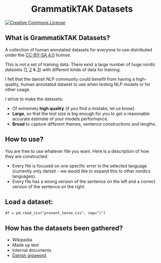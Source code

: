 <div align="center">

# GrammatikTAK Datasets

</div>

<a rel="license" href="http://creativecommons.org/licenses/by-sa/4.0/"><img alt="Creative Commons License" style="border-width:0" src="https://i.creativecommons.org/l/by-sa/4.0/88x31.png" /></a><br />

## What is GrammatikTAK Datasets?
A collection of human annotated datasets for everyone to use distributed under the [CC-BY-SA 4.0](https://creativecommons.org/licenses/by-sa/4.0/) license.

This is not a set of training data. There exist a large number of huge nordic datasets ([1](https://github.com/alexandrainst/danlp/blob/master/docs/docs/datasets.md), [2](https://universaldependencies.org/treebanks/da_ddt/index.html) & [3](https://github.com/fnielsen/awesome-danish))  with different kinds of data for training.

I felt that the danish NLP community could benefit from having a high-quality, human annotated dataset to use when testing NLP models or for other usage. 

I strive to make the datasets:
- Of extremely **high quality** (if you find a mistake, let us know).
- **Large**, so that the test size is big enough for you to get a reasonable accurate estimate of your models performance.
- **Broad** to capture different themes, sentence constructions and lengths.

## How to use?
You are free to use whatever file you want. Here is a description of how they are constructed: 
- Every file is focused on one specific error in the selected language (currently only danish - we would like to expand this to other nordics languages). 
- Every file has a wrong version of the sentence on the left and a correct version of the sentence on the right.

## Load a dataset:
```
df = pd.read_csv("present_tense.csv", sep="|")
```

## How has the datasets been gathered?
- Wikipedia
- Made up text
- Internal documents
- [Danish gigaword](https://gigaword.dk/)
